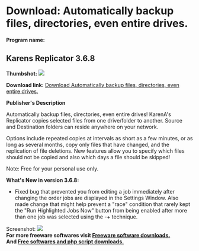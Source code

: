 # Download: Automatically backup files, directories, even entire drives.

**Program name:**

## Karens Replicator 3.6.8

  
**Thumbshot:** ![](http://www.freewarefiles.com/screenshot/ptreplicator_md.gif)   
  
**Download link:** [Download Automatically backup files, directories, even entire drives.](http://freesoftwares.boysofts.com/Karens-Replicator_program_16463.html)  
  


**Publisher's Description**  
  


Automatically backup files, directories, even entire drives! KarenA's Replicator copies selected files from one drive/folder to another. Source and Destination folders can reside anywhere on your network. 

Options include repeated copies at intervals as short as a few minutes, or as long as several months, copy only files that have changed, and the replication of file deletions. New features allow you to specify which files should not be copied and also which days a file should be skipped!

Note: Free for your personal use only. 

**What's New in version 3.6.8:**

  * Fixed bug that prevented you from editing a job immediately after changing the order jobs are displayed in the Settings Window. Also made change that might help prevent a "race" condition that rarely kept the "Run Highlighted Jobs Now" button from being enabled after more than one job was selected using the -+ technique. 

  
  
Screenshot: ![](http://www.freewarefiles.com/screenshot/ptreplicator.gif)   
**For more freeware softwares visit [Freeware software downloads.](http://freesoftwares.boysofts.com/)**   
**And [Free softwares and php script downloads.](http://www.boysofts.com/)**
